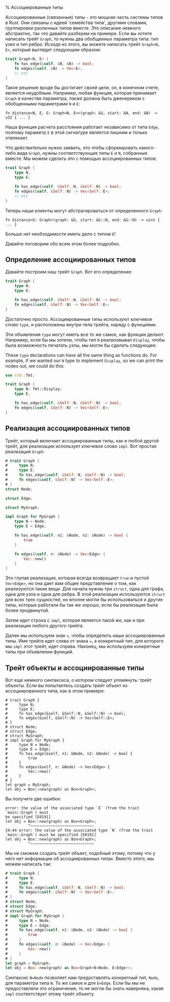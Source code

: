 % Ассоциированные типы

Ассоциированные (связанные) типы - это мощная часть системы типов в Rust. Они связаны с идеей 'семейства типа', другими словами, группировки различных типов вместе. Это описание немного абстрактно, так что давайте разберем на примере. Если вы хотите написать трейт `Graph`, то нужны два обобщенных параметра типа: тип узел и тип ребро. Исходя из этого, вы можете написать трейт `Graph<N, E>`, который выглядит следующим образом:

```rust
trait Graph<N, E> {
    fn has_edge(&self, &N, &N) -> bool;
    fn edges(&self, &N) -> Vec<E>;
    // etc
}
```

Такое решение вроде бы достигает своей цели, он, в конечном счете, является неудобным. Например, любая функция, которая принимает `Graph` в качестве параметра, _также_ должна быть дженериком с обобщенными параметрами `N` и `E`:

```rust,ignore
fn distance<N, E, G: Graph<N, E>>(graph: &G, start: &N, end: &N) -> u32 { ... }
```

Наша функция расчета расстояния работает независимо от типа `Edge`, поэтому параметр `E` в этой сигнатуре является лишним и только отвлекает.

Что действительно нужно заявить, это чтобы сформировать какого-либо вида `Graph`, нужны соответствующие типы `E` и `N`, собранные вместе. Мы можем сделать это с помощью ассоциированных типов:

```rust
trait Graph {
    type N;
    type E;

    fn has_edge(&self, &Self::N, &Self::N) -> bool;
    fn edges(&self, &Self::N) -> Vec<Self::E>;
    // etc
}
```

Теперь наши клиенты могут абстрагироваться от определенного `Graph`:

```rust,ignore
fn distance<G: Graph>(graph: &G, start: &G::N, end: &G::N) -> uint { ... }
```

Больше нет необходимости иметь дело с типом `E`!

Давайте поговорим обо всем этом более подробно.

## Определение ассоциированных типов

Давайте построим наш трейт `Graph`. Вот его определение:

```rust
trait Graph {
    type N;
    type E;

    fn has_edge(&self, &Self::N, &Self::N) -> bool;
    fn edges(&self, &Self::N) -> Vec<Self::E>;
}
```

Достаточно просто. Ассоциированные типы используют ключевое слово `type`, и расположены внутри тела трейта, наряду с функциями.

Эти объявления `type` могут иметь все то же самое, как функции делают. Например, если бы мы хотели, чтобы тип `N` реализовывал `Display`, чтобы была возможность печатать узлы, мы могли бы сделать следующее:

These `type` declarations can have all the same thing as functions do. For example,
if we wanted our `N` type to implement `Display`, so we can print the nodes out,
we could do this:

```rust
use std::fmt;

trait Graph {
    type N: fmt::Display;
    type E;

    fn has_edge(&self, &Self::N, &Self::N) -> bool;
    fn edges(&self, &Self::N) -> Vec<Self::E>;
}
```

## Реализация ассоциированных типов

Трейт, который включает ассоциированные типы, как и любой другой трейт, для реализации использует ключевое слово `impl`. Вот простая реализация `Graph`:

```rust
# trait Graph {
#     type N;
#     type E;
#     fn has_edge(&self, &Self::N, &Self::N) -> bool;
#     fn edges(&self, &Self::N) -> Vec<Self::E>;
# }
struct Node;

struct Edge;

struct MyGraph;

impl Graph for MyGraph {
    type N = Node;
    type E = Edge;

    fn has_edge(&self, n1: &Node, n2: &Node) -> bool {
        true
    }

    fn edges(&self, n: &Node) -> Vec<Edge> {
        Vec::new()
    }
}
```

Это глупая реализация, которая всегда возвращает `true` и пустой `Vec<Edge>`, но она дает вам общее представление о том, как реализуются такие ​​вещи. Для начала нужны три `struct`, одна для графа, одна для узла и одна для ребра. В этой реализации используются `struct` для всех трех сущностей, но вполне могли бы использоваться и другие типы, которые работали бы так же хорошо, если бы реализация была более продвинутой.

Затем идет строка с `impl`, которая является такой же, как и при реализации любого другого трейта.

Далее мы используем знак `=`, чтобы определить наши ассоциированные типы. Имя трейта идет слева от знака `=`, а конкретный тип, для которого мы `impl` этот трейт, идет справа. Наконец, мы используем конкретные типы при объявлении функций.

## Трейт объекты и ассоциированные типы

Вот еще немного синтаксиса, о котором следует упомянуть: трейт объекты. Если вы попытаетесь создать трейт объект из ассоциированного типа, как в этом примере:

```rust,ignore
# trait Graph {
#     type N;
#     type E;
#     fn has_edge(&self, &Self::N, &Self::N) -> bool;
#     fn edges(&self, &Self::N) -> Vec<Self::E>;
# }
# struct Node;
# struct Edge;
# struct MyGraph;
# impl Graph for MyGraph {
#     type N = Node;
#     type E = Edge;
#     fn has_edge(&self, n1: &Node, n2: &Node) -> bool {
#         true
#     }
#     fn edges(&self, n: &Node) -> Vec<Edge> {
#         Vec::new()
#     }
# }
let graph = MyGraph;
let obj = Box::new(graph) as Box<Graph>;
```

Вы получите две ошибки:

```text
error: the value of the associated type `E` (from the trait `main::Graph`) must
be specified [E0191]
let obj = Box::new(graph) as Box<Graph>;
          ^~~~~~~~~~~~~~~~~~~~~~~~~~~~~
24:44 error: the value of the associated type `N` (from the trait
`main::Graph`) must be specified [E0191]
let obj = Box::new(graph) as Box<Graph>;
          ^~~~~~~~~~~~~~~~~~~~~~~~~~~~~
```

Мы не сможем создать трейт объект, подобный этому, потому что у него нет информации об ассоциированных типах. Вместо этого, мы можем написать так:

```rust
# trait Graph {
#     type N;
#     type E;
#     fn has_edge(&self, &Self::N, &Self::N) -> bool;
#     fn edges(&self, &Self::N) -> Vec<Self::E>;
# }
# struct Node;
# struct Edge;
# struct MyGraph;
# impl Graph for MyGraph {
#     type N = Node;
#     type E = Edge;
#     fn has_edge(&self, n1: &Node, n2: &Node) -> bool {
#         true
#     }
#     fn edges(&self, n: &Node) -> Vec<Edge> {
#         Vec::new()
#     }
# }
let graph = MyGraph;
let obj = Box::new(graph) as Box<Graph<N=Node, E=Edge>>;
```

Синтаксис `N=Node` позволяет нам предоставлять конкретный тип, `Node`, для параметра типа `N`. То же самое и для `E=Edge`. Если бы мы не предоставляли это ограничение, то не могли бы знать наверняка, какая `impl` соответствует этому трейт объекту.
